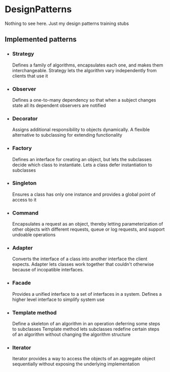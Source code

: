 DesignPatterns
==============

Nothing to see here. Just my design patterns training stubs

<h2> Implemented patterns </h2>
<ul>
  <li>
    <h3>Strategy</h3>
    <p>
      Defines a family of algorithms,
      encapsulates each one, and makes them interchangeable.
      Strategy lets the algorithm vary independently from clients that use it
    </p>
  </li>
  <li>
    <h3> Observer </h3>
    <p>
      Defines a one-to-many dependency so that when a subject 
      changes state all its dependent observers are notified
    </p>
    
  </li>
  <li>
    <h3> Decorator </h3>
    <p>
      Assigns additional responsibility to objects dynamically.
      A flexible alternative to subclassing for extending functionality
    </p>
  </li>
<li>
    <h3> Factory </h3>
    <p>
       Defines an interface for creating an object, 
       but lets the subclasses decide which class to instantiate.
       Lets a class defer instantiation to subclasses
    </p>
  </li>
<li>
    <h3> Singleton </h3>
    <p>
       Ensures a class has only one instance and 
       provides a global point of access to it
    </p>
</li>
<li>
    <h3> Command </h3>
    <p>
       Encapsulates a request as an object, thereby letting parameterization of other objects with different requests, queue or log requests, and support undoable operations
    </p>
</li>
<li>
    <h3> Adapter </h3>
    <p>
      Converts the interface of a class into another interface the client expects. Adapter lets classes work together that couldn't otherwise because of incopatible interfaces.
    </p>
</li>
<li>
    <h3> Facade </h3>
    <p>
      Provides a unified interface to a set of interfaces in a system.
      Defines a higher level interface to simplify system use
    </p>
</li>
<li>
    <h3> Template method </h3>
    <p>
      Define a skeleton of an algorithm in an operation deferring some steps to subclasses
      Template method lets subclasses redefine certain steps of an algorithm without changing the algorithm structure
    </p>
</li>
<li>
    <h3> Iterator </h3>
    <p>
     Iterator provides a way to access the objects of an aggregate object
     sequentially without exposing the underlying implementation
    </p>
</li>
</ul>
